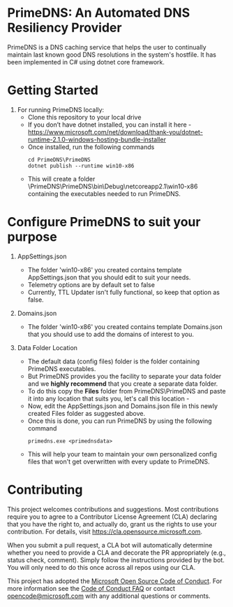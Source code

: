 # PrimeDNS: An Automated DNS Resiliency Provider
PrimeDNS is a DNS caching service that helps the user to continually maintain last known good DNS resolutions in the system's hostfile. It has been implemented in C# using dotnet core framework. 

# Getting Started
1. For running PrimeDNS locally:
	- Clone this repository to your local drive
	- If you don’t have dotnet installed,  you can install it here - https://www.microsoft.com/net/download/thank-you/dotnet-runtime-2.1.0-windows-hosting-bundle-installer
	- Once installed, run the following commands
		```
		cd PrimeDNS\PrimeDNS
		dotnet publish --runtime win10-x86
		```
	- This will create a folder \PrimeDNS\PrimeDNS\bin\Debug\netcoreapp2.1\win10-x86 containing the executables needed to run PrimeDNS.

# Configure PrimeDNS to suit your purpose
1. AppSettings.json
	- The folder 'win10-x86' you created contains template AppSettings.json that you should edit to suit your needs.
	- Telemetry options are by default set to false
	- Currently, TTL Updater isn't fully functional, so keep that option as false.

2. Domains.json
	- The folder 'win10-x86' you created contains template Domains.json that you should use to add the domains of interest to you.

3. Data Folder Location
	- The default data (config files) folder is the folder containing PrimeDNS executables. 
	- But PrimeDNS provides you the facility to separate your data folder and we **highly recommend** that you create a separate data folder.
	- To do this copy the **Files**  folder from PrimeDNS\PrimeDNS and paste it into any location that suits you, let's call this location - <primednsdata>
	- Now, edit the AppSettings.json and Domains.json file in this newly created Files folder as suggested above.
	- Once this is done, you can run PrimeDNS by using the following command
		```
		primedns.exe <primednsdata>
		```
	- This will help your team to maintain your own personalized config files that won't get overwritten with every update to PrimeDNS.


# Contributing

This project welcomes contributions and suggestions.  Most contributions require you to agree to a
Contributor License Agreement (CLA) declaring that you have the right to, and actually do, grant us
the rights to use your contribution. For details, visit https://cla.opensource.microsoft.com.

When you submit a pull request, a CLA bot will automatically determine whether you need to provide
a CLA and decorate the PR appropriately (e.g., status check, comment). Simply follow the instructions
provided by the bot. You will only need to do this once across all repos using our CLA.

This project has adopted the [Microsoft Open Source Code of Conduct](https://opensource.microsoft.com/codeofconduct/).
For more information see the [Code of Conduct FAQ](https://opensource.microsoft.com/codeofconduct/faq/) or
contact [opencode@microsoft.com](mailto:opencode@microsoft.com) with any additional questions or comments.
